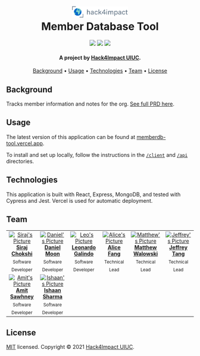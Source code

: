 <h1 align="center">
  <a href="https://uiuc.hack4impact.org"><img src="https://raw.githubusercontent.com/hack4impact-uiuc/uiuc.hack4impact.org/master/public/images/colored-logo.svg" alt="H4I Logo" width="150"></a>
  <br/>
  Member Database Tool
  </br>
</h1>

<p align="center">
    <img src="https://img.shields.io/badge/license-MIT-blue?style=flat-square">
    <img src="https://github.com/hack4impact-uiuc/memberdb-tool/actions/workflows/api.yaml/badge.svg">
    <img src="https://github.com/hack4impact-uiuc/memberdb-tool/actions/workflows/client.yaml/badge.svg">
</p>

<h4 align="center">A project by <a href="https://uiuc.hack4impact.org/" target="_blank">Hack4Impact UIUC</a>.</a></h4>

<p align="center">
  <a href="#background">Background</a> •
  <a href="#usage">Usage</a> •
  <a href="#technologies">Technologies</a> •
  <a href="#team">Team</a> •
  <a href="#license">License</a>
</p>

## Background

Tracks member information and notes for the org. [See full PRD here](https://docs.google.com/document/d/1mP3gnZC-b1jFvzx8X62Tq7y4x6jRPuFTHly-pVwRgls/edit?usp=sharing).

## Usage

The latest version of this application can be found at [memberdb-tool.vercel.app](https://memberdb-tool.vercel.app).

To install and set up locally, follow the instructions in the [`/client`](https://github.com/hack4impact-uiuc/mern_template/tree/main/client) and [`/api`](https://github.com/hack4impact-uiuc/mern_template/tree/main/api) directories.

## Technologies

This application is built with React, Express, MongoDB, and tested with Cypress and Jest. Vercel is used for automatic deployment.

## Team

<table align="center">
    <tr>
        <td align="center"><a href="https://www.linkedin.com/in/sirajchokshi/"><img src="https://images.ctfassets.net/xig6hkxlux4q/1N7hNkpNNdSrzFWwWtqy4M/4763811ee8d14d0c1219a15b07294e97/siraj_chokshi.jpg?h=500" width="125px;" alt="Siraj's Picture"/><br /><b>Siraj Chokshi</b></a><br /><sub>Software Developer</sub></td>
        <td align="center"><a href="https://www.linkedin.com/in/daniel-moon1/"><img src="https://images.ctfassets.net/xig6hkxlux4q/1ICw2Nu5UoD7kqg9CHVKsY/99f0d50c5734e9af08e1c540e42bab17/daniel_moon.jpg?h=500" width="125px;" alt="Daniel's Picture"/><br /><b>Daniel Moon</b></a><br /><sub>Software Developer</sub></td>
        <td align="center"><a href="https://www.linkedin.com/in/leogalindo/"><img src="https://images.ctfassets.net/xig6hkxlux4q/3PvLLGxks8SwEHUYVGB8cM/8a376dd7c7a53cd224da88d4684189f9/leonardo_galindo.jpg?h=500" width="125px;" alt="Leo's Picture"/><br /><b>Leonardo Galindo</b></a><br /><sub>Software Developer</sub></td>
        <td align="center"><a href="https://www.linkedin.com/in/alicesf2/"><img src="https://images.ctfassets.net/xig6hkxlux4q/sSyWI6JQ5mcOHWTGXu9de/d5b82e70af4e0155a1bf4daf9572470c/alice_fang.jpg?h=500" width="125px;" alt="Alice's Picture"/><br /><b>Alice Fang</b></a><br /><sub>Technical Lead</sub></td>
        <td align="center"><a href="https://www.linkedin.com/in/matthew-walowski/"><img src="https://images.ctfassets.net/xig6hkxlux4q/4p6LeyaGISibB1BsoV3PnW/1b2bb45c6387536fef6eeb4f04239148/matthew_walowski.jpg?h=500" width="125px;" alt="Matthew's Picture"/><br /><b>Matthew Walowski</b></a><br /><sub>Technical Lead</sub></td>
        <td align="center"><a href="https://www.linkedin.com/in/jeffrey-tang/"><img src="https://images.ctfassets.net/xig6hkxlux4q/4gL2EIwPsS1eBq6N0OY3OU/f78d7206df31d7285c9e0cab429cdafa/jeffrey_tang.jpg?h=500" width="125px;" alt="Jeffrey's Picture"/><br /><b>Jeffrey Tang</b></a><br /><sub>Technical Lead</sub></td>
    </tr>
    <tr>
        <td align="center"><a href="https://www.linkedin.com/in/amit-m-sawhney/"><img src="https://images.ctfassets.net/xig6hkxlux4q/3tdBQH6lJJpDT9T7eJEy89/a7e68775c6f06c484dae9536a1bae1f0/amit_sawhney.jpg?h=500" width="125px;" alt="Amit's Picture"/><br /><b>Amit Sawhney</b></a><br /><sub>Software Developer</sub></td>
        <td align="center"><a href="www.linkedin.com/in/ishaan-r-sharma"><img src="https://images.ctfassets.net/xig6hkxlux4q/bbwQAF9WPPYBkaB1DYmsX/2bb2c7886e8e5ce1e9a69f01dcb3a560/ishaan_sharma.jpg?h=500" width="125px;" alt="Ishaan's Picture"/><br /><b>Ishaan Sharma</b></a><br /><sub>Software Developer</sub></td>
    </tr>
</table>

## License

[MIT](https://github.com/hack4impact-uiuc/ymca/blob/master/LICENSE) licensed. Copyright © 2021 [Hack4Impact UIUC](https://github.com/hack4impact-uiuc).

